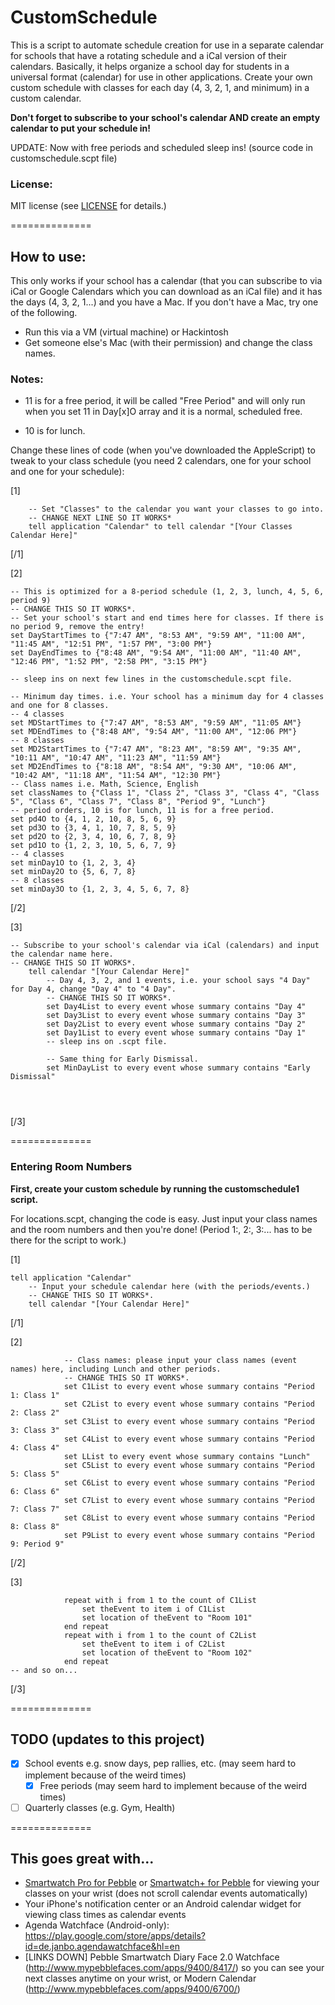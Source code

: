 CustomSchedule
==============

This is a script to automate schedule creation for use in a separate calendar for schools that have a rotating schedule and a iCal version of their calendars. Basically, it helps organize a school day for students in a universal format (calendar) for use in other applications. Create your own custom schedule with classes for each day (4, 3, 2, 1, and minimum) in a custom calendar.

**Don't forget to subscribe to your school's calendar AND create an empty calendar to put your schedule in!**

UPDATE: Now with free periods and scheduled sleep ins! (source code in customschedule.scpt file)

### License:
MIT license (see [LICENSE](LICENSE) for details.)

==============
## How to use:

This only works if your school has a calendar (that you can subscribe to via iCal or Google Calendars which you can download as an iCal file) and it has the days (4, 3, 2, 1...) and you have a Mac. If you don't have a Mac, try one of the following.

- Run this via a VM (virtual machine) or Hackintosh
- Get someone else's Mac (with their permission) and change the class names.

### Notes:
- 11 is for a free period, it will be called "Free Period" and will only run when you set 11 in Day[x]O array and it is a normal, scheduled free.

- 10 is for lunch.

Change these lines of code (when you've downloaded the AppleScript) to tweak to your class schedule (you need 2 calendars, one for your school and one for your schedule):

[1]


```applescript
	-- Set "Classes" to the calendar you want your classes to go into.
	-- CHANGE NEXT LINE SO IT WORKS*
	tell application "Calendar" to tell calendar "[Your Classes Calendar Here]"
```
	
[/1]



[2]
```applescript
-- This is optimized for a 8-period schedule (1, 2, 3, lunch, 4, 5, 6, period 9)
-- CHANGE THIS SO IT WORKS*.
-- Set your school's start and end times here for classes. If there is no period 9, remove the entry!
set DayStartTimes to {"7:47 AM", "8:53 AM", "9:59 AM", "11:00 AM", "11:45 AM", "12:51 PM", "1:57 PM", "3:00 PM"}
set DayEndTimes to {"8:48 AM", "9:54 AM", "11:00 AM", "11:40 AM", "12:46 PM", "1:52 PM", "2:58 PM", "3:15 PM"}

-- sleep ins on next few lines in the customschedule.scpt file.

-- Minimum day times. i.e. Your school has a minimum day for 4 classes and one for 8 classes.
-- 4 classes
set MDStartTimes to {"7:47 AM", "8:53 AM", "9:59 AM", "11:05 AM"}
set MDEndTimes to {"8:48 AM", "9:54 AM", "11:00 AM", "12:06 PM"}
-- 8 classes
set MD2StartTimes to {"7:47 AM", "8:23 AM", "8:59 AM", "9:35 AM", "10:11 AM", "10:47 AM", "11:23 AM", "11:59 AM"}
set MD2EndTimes to {"8:18 AM", "8:54 AM", "9:30 AM", "10:06 AM", "10:42 AM", "11:18 AM", "11:54 AM", "12:30 PM"}
-- Class names i.e. Math, Science, English
set classNames to {"Class 1", "Class 2", "Class 3", "Class 4", "Class 5", "Class 6", "Class 7", "Class 8", "Period 9", "Lunch"}
-- period orders, 10 is for lunch, 11 is for a free period.
set pd4O to {4, 1, 2, 10, 8, 5, 6, 9}
set pd3O to {3, 4, 1, 10, 7, 8, 5, 9}
set pd2O to {2, 3, 4, 10, 6, 7, 8, 9}
set pd1O to {1, 2, 3, 10, 5, 6, 7, 9}
-- 4 classes
set minDay1O to {1, 2, 3, 4}
set minDay2O to {5, 6, 7, 8}
-- 8 classes
set minDay3O to {1, 2, 3, 4, 5, 6, 7, 8}
```

[/2]

[3]

```applescript
-- Subscribe to your school's calendar via iCal (calendars) and input the calendar name here.
-- CHANGE THIS SO IT WORKS*.
	tell calendar "[Your Calendar Here]"
		-- Day 4, 3, 2, and 1 events, i.e. your school says "4 Day" for Day 4, change "Day 4" to "4 Day".
		-- CHANGE THIS SO IT WORKS*.
		set Day4List to every event whose summary contains "Day 4"
		set Day3List to every event whose summary contains "Day 3"
		set Day2List to every event whose summary contains "Day 2"
		set Day1List to every event whose summary contains "Day 1"
		-- sleep ins on .scpt file.
		
		-- Same thing for Early Dismissal.
		set MinDayList to every event whose summary contains "Early Dismissal"




```
[/3]

==============
### Entering Room Numbers

**First, create your custom schedule by running the customschedule1 script.**

For locations.scpt, changing the code is easy. Just input your class names and the room numbers and then you're done!
(Period 1:, 2:, 3:... has to be there for the script to work.)

[1]
```applescript
tell application "Calendar"
	-- Input your schedule calendar here (with the periods/events.)
	-- CHANGE THIS SO IT WORKS*.
	tell calendar "[Your Calendar Here]"
```
[/1]

[2]
```applescript
			-- Class names: please input your class names (event names) here, including Lunch and other periods.
			-- CHANGE THIS SO IT WORKS*.
			set C1List to every event whose summary contains "Period 1: Class 1"
			set C2List to every event whose summary contains "Period 2: Class 2"
			set C3List to every event whose summary contains "Period 3: Class 3"
			set C4List to every event whose summary contains "Period 4: Class 4"
			set LList to every event whose summary contains "Lunch"
			set C5List to every event whose summary contains "Period 5: Class 5"
			set C6List to every event whose summary contains "Period 6: Class 6"
			set C7List to every event whose summary contains "Period 7: Class 7"
			set C8List to every event whose summary contains "Period 8: Class 8"
			set P9List to every event whose summary contains "Period 9: Period 9"

```
[/2]

[3]

```applescript
			repeat with i from 1 to the count of C1List
				set theEvent to item i of C1List
				set location of theEvent to "Room 101"
			end repeat
			repeat with i from 1 to the count of C2List
				set theEvent to item i of C2List
				set location of theEvent to "Room 102"
			end repeat
-- and so on...
```

[/3]

==============
## TODO (updates to this project)

- [x] School events e.g. snow days, pep rallies, etc. (may seem hard to implement because of the weird times)
	- [x] Free periods (may seem hard to implement because of the weird times)
- [ ] Quarterly classes (e.g. Gym, Health)

==============
## This goes great with...

- [Smartwatch Pro for Pebble](http://www.smartwatch.pro/) or [Smartwatch+ for Pebble](https://itunes.apple.com/us/app/smartwatch-for-pebble/id711357931) for viewing your classes on your wrist (does not scroll calendar events automatically)
- Your iPhone's notification center or an Android calendar widget for viewing class times as calendar events
- Agenda Watchface (Android-only): https://play.google.com/store/apps/details?id=de.janbo.agendawatchface&hl=en
- [LINKS DOWN] Pebble Smartwatch Diary Face 2.0 Watchface (http://www.mypebblefaces.com/apps/9400/8417/) so you can see your next classes anytime on your wrist, or Modern Calendar (http://www.mypebblefaces.com/apps/9400/6700/)
